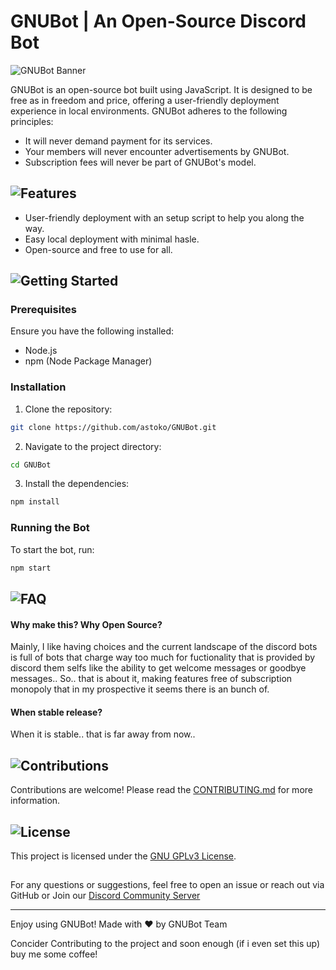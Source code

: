 # GNUBot | An Open-Source Discord Bot

![GNUBot Banner](https://github.com/user-attachments/assets/b90b880e-62f3-4eb8-934a-91c01f4a1ae2)

GNUBot is an open-source bot built using JavaScript. It is designed to be free as in freedom and price, offering a user-friendly deployment experience in local environments. GNUBot adheres to the following principles:

- It will never demand payment for its services.
- Your members will never encounter advertisements by GNUBot.
- Subscription fees will never be part of GNUBot's model.

## ![Features](https://github.com/user-attachments/assets/df36100a-676e-4ff1-9135-cd34178147e4)

- User-friendly deployment with an setup script to help you along the way.
- Easy local deployment with minimal hasle.
- Open-source and free to use for all.

## ![Getting Started](https://github.com/user-attachments/assets/202fb2a7-f36a-47a2-af95-18c78393fcc7)

### Prerequisites

Ensure you have the following installed:
- Node.js
- npm (Node Package Manager)

### Installation

1. Clone the repository:
```bash
git clone https://github.com/astoko/GNUBot.git
```

2. Navigate to the project directory:
```bash
cd GNUBot
```

3. Install the dependencies:
```bash
npm install
```

### Running the Bot

To start the bot, run:
```bash
npm start
```

## ![FAQ](https://github.com/user-attachments/assets/5f2b61a8-c62e-4d2b-8c06-b5d30ed6f072)

#### Why make this? Why Open Source?

Mainly, I like having choices and the current landscape of the discord bots is full of bots that charge way too much for fuctionality that is provided by discord them selfs like the ability to get welcome messages or goodbye messages.. So.. that is about it, making features free of subscription monopoly that in my prospective it seems there is an bunch of.

#### When stable release?

When it is stable.. that is far away from now..


## ![Contributions](https://github.com/user-attachments/assets/cea40986-d301-45e7-bf71-1fcb0cee5c67)

Contributions are welcome! Please read the [CONTRIBUTING.md](CONTRIBUTING.md) for more information.

## ![License](https://github.com/user-attachments/assets/6807b257-ce5a-4cb2-966f-267c175a6f7a)


This project is licensed under the [GNU GPLv3 License](LICENSE).

## 

For any questions or suggestions, feel free to open an issue or reach out via GitHub or Join our [Discord Community Server](https://discord.gg/D96MATaPBe)

---

Enjoy using GNUBot! Made with ♥️ by GNUBot Team 

Concider Contributing to the project and soon enough (if i even set this up) buy me some coffee! 
